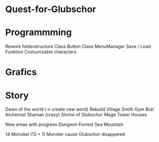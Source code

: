 # Quest-for-Glubschor

# Programmming
  Rework folderstructure
  Class Button
  Class MenuManager
  Save / Load Funktion 
  Costumizable characters

# Grafics

# Story
  Dawn of the world (-> create new word)
  Rebuild Village
    Smith
    Gym Bra!
    Alchemist
    Shaman (crazy)
    Shrine of Glubschor 
    Mage Tower
    Houses
    
 New areas with progress
  Dungeon
  Forrest
  Sea
  Mountain
    
    
  14 Monokel (13 + 1)
  Monster cause Glubschor disappered
    
